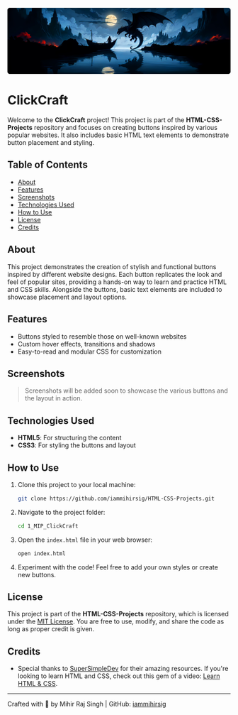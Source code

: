 ![Banner](./assets/Banner.png)

# ClickCraft

Welcome to the **ClickCraft** project! This project is part of the **HTML-CSS-Projects** repository and focuses on creating buttons inspired by various popular websites. It also includes basic HTML text elements to demonstrate button placement and styling.

## Table of Contents

- [About](#about)
- [Features](#features)
- [Screenshots](#screenshots)
- [Technologies Used](#technologies-used)
- [How to Use](#how-to-use)
- [License](#license)
- [Credits](#credits)

## About

This project demonstrates the creation of stylish and functional buttons inspired by different website designs. Each button replicates the look and feel of popular sites, providing a hands-on way to learn and practice HTML and CSS skills. Alongside the buttons, basic text elements are included to showcase placement and layout options.

## Features

- Buttons styled to resemble those on well-known websites
- Custom hover effects, transitions and shadows
- Easy-to-read and modular CSS for customization

## Screenshots

> Screenshots will be added soon to showcase the various buttons and the layout in action.

## Technologies Used

- **HTML5**: For structuring the content
- **CSS3**: For styling the buttons and layout

## How to Use

1. Clone this project to your local machine:

   ```bash
   git clone https://github.com/iammihirsig/HTML-CSS-Projects.git
   ```

2. Navigate to the project folder:

   ```bash
   cd 1_MIP_ClickCraft
   ```

3. Open the `index.html` file in your web browser:

   ```bash
   open index.html
   ```

4. Experiment with the code! Feel free to add your own styles or create new buttons.

## License

This project is part of the **HTML-CSS-Projects** repository, which is licensed under the [MIT License](../LICENSE). You are free to use, modify, and share the code as long as proper credit is given.

## Credits

- Special thanks to [SuperSimpleDev](https://www.youtube.com/@SuperSimpleDev) for their amazing resources. If you're looking to learn HTML and CSS, check out this gem of a video: [Learn HTML & CSS](https://youtu.be/G3e-cpL7ofc?feature=shared).

---

Crafted with 💙 by Mihir Raj Singh | GitHub: [iammihirsig](https://github.com/iammihirsig)
